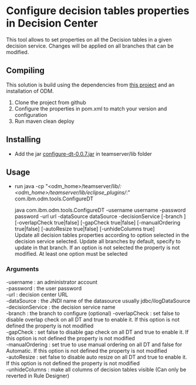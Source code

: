 # Configure decision tables properties in Decision Center

This tool allows to set properties on all the Decision tables in a given decision service. Changes will be applied on all branches that can be modified. 

## Compiling

This solution is build using the dependencies from [this project](https://github.com/ODMDev/odm-libs-in-maven/blob/master/README.md) and an installation of ODM.

1. Clone the project from github  
1. Configure the properties in pom.xml to match your version and configuration
1. Run maven clean deploy


## Installing

- Add the jar [configure-dt-0.0.7.jar](https://github.com/ODMDev/decision-center-api-samples/raw/master/configureDT/configure-dt-0.0.7.jar) in teamserver/lib folder

## Usage

- run 
java -cp "<odm_home>/teamserver/lib/*:<odm_home>/teamserver/lib/eclipse_plugins/*:" com.ibm.odm.tools.ConfigureDT

  java com.ibm.odm.tools.ConfigureDT -username username -password password -url url -dataSource dataSource -decisionService <dsName> [-branch <branch name>] [-overlapCheck true|false] [-gapCheck true|false] [-manualOrdering true|false] [-autoResize true|false] [-unhideColumns true]  
	Update all decision tables properties according to option selected in the decision service selected. Update all branches by default, specify <branch name> to update in that branch.
	If an option is not selected the property is not modified. At least one option must be selected  

### Arguments

-username        : an administrator account   
-password        : the user password  
-url             : decision center URL   
-dataSource      : the JNDI name of the datasource usually jdbc/ilogDataSource  
-decisionService : the decision service name  
-branch          : the branch to configure (optional)
-overlapCheck    : set false to disable overlap check on all DT and true to enable it. If this option is not defined the property is not modified  
-gapCheck        : set false to disable gap check on all DT and true to enable it. If this option is not defined the property is not modified  
-manualOrdering  : set true to use manual ordering on all DT and false for Automatic. If this option is not defined the property is not modified  
-autoResize      : set false to disable auto resize on all DT and true to enable it. If this option is not defined the property is not modified  
-unhideColumns   : make all columns of decision tables visible (Can only be reverted in Rule Designer)

